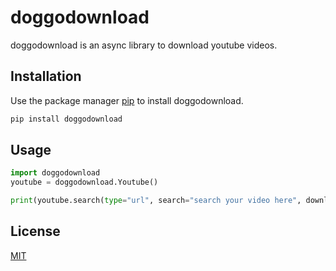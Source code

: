 # doggodownload

doggodownload is an async library to download youtube videos.
## Installation

Use the package manager [pip](https://pip.pypa.io/en/stable/) to install doggodownload.

```bash
pip install doggodownload
```

## Usage

```python
import doggodownload
youtube = doggodownload.Youtube()

print(youtube.search(type="url", search="search your video here", download="yes", downloadformat="mp4"))

```

## License
[MIT](https://github.com/Miguel-cyber/ytdownloader/blob/master/LICENSE)
